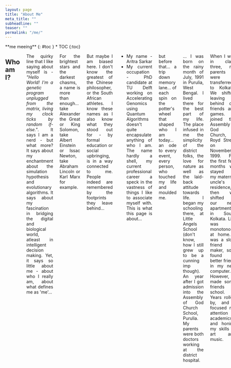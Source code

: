 ```yaml
---
layout: page
title: "About Me"
meta_title: ""
subheadline: ""
teaser: ""
permalink: "/me/"
---
```


<div class="row">
<div class="medium-8 medium-push-0 columns" markdown="1">
<div class="panel radius" markdown="1">
**me meeing**
{: #toc }
*  TOC
{:toc}
</div>
</div><!-- /.medium-4.columns -->



<div class="medium-12 medium-pull-0 columns" markdown="1" style='text-align: justify;'>

## Who am I?

The quirky line that I like saying about myself is - *"Hello World! I'm a genetic program unplugged from the matrix, living my clock ticks by random if-else."*. It says I am a nerd - but what more? It says about my enchantment about the simulation hypothesis and evolutionary algorithms. It says about my fascination in bridging the digital and biological world, atleast in intelligent decision making. Yet, it says so little about me - about who I really am, about what defines me as 'me'...

For the brightest stars and the darkest chasms, a name is more than enough... take Alexander the Great or King Solomon, take Albert Einstein or Issac Newton, take Abraham Lincoln or Karl Marx for example.

But maybe I am biased here. I don't know the greatest of the Chinese philosopher, or the South African athletes. I know these names as I also know what they stood out for - by formal education or social upbringing, is in a way connected to me. People indeed are remembered by the footprints they leave behind...

* My name - Aritra Sarkar
* My current occupation - PhD candidate at TU Delft working on Accelerating Genomics using Quantum Algorithms
doesn't quite encapsulate anything of who I am. The name hardly a shell, my current professional career a speck in the vastness of things I like to associate myself with. This is what this page is about...

but before that... a trip down memory lane... of each spin on the potter's wheel that shaped who I am today... an ode to every event, every person, who touched my life and moulded me.

... I was born on the rainy month of July, 1991 in Purulia, West Bengal. I lived there for the best part of my life. The place infused in me the simplicity of the district folks, the love for nature as well as the laid-back attitude towards life. I began my schooling there, at Little Angels School (don't know, how I still grew up to be a cunning imp though). An year after I got admission into the Assembly of God Church School, Purulia. My parents were both doctors working at the district hospital.

When I was in class three, my parents were transferred to Kolkata. We shifted leaving behind old friends and games. I joined the Assembly of God Church, Royd Street on November, 1999. For the first few months we stayed at my maternal uncle's residence, then we shifted to our new apartment in South Kolkata. Life was monotonous at home. I was a slow friend maker, so I found a better friend in my new computer. However, I made some friends in school. Years rolled by, and I focused my attention to academics and honing my skills in art and music.

From primary to secondary, and then to higher secondary. Years flew till I found myself at the board examinations. I fared well in ICSE and then took up science with computer science as additional. Finally came the numerous entrance gates. Among SPA Delhi (B.Arch), ITBHU Varanasi (B.Tech Power Electronics), HIT Kolkata (B.Tech ECE), SXC Kolkata (Hons. Physics), NIT Durgapur (B.Tech ECE) and IIST Thiruvananthapuram (B.Tech Avionics), I choose the later. I wonder how it would have been different if I had chosen something else? Sigh! We would never know! But, I loved space science from my tender years, and it was a dream come true.

... (add IIST, ISRO, TUD)

## Why this website?

Long back, in my childhood days, my parents tried to instil in me the habit of maintaining a diary. I used to receive a new diary as a New Year gift but my enthusiasm to flip through the pages lasted only as far as my interest in the occasional glossy pages of thematic illustrations in it. A week at the most - the span of my interest to pen down the eventful moments at the end of each day. The rest of the 51 weeks were usually spent in stacking other books from school on top of the diary, till it was right at the bottom of the pile by year end.

This changed with two gradual changes in my life. The first is when Subhasis sir started to tutor me in physics (sometime in Class 8). He had an exceptionally different methodology in teaching. For me, the entire journey was like down the rabbit-hole for Alice in Wonderland. He used to tell stories which morphed physical theories from philosophical or religious principles. Though I have always been an atheist, the stories were fascinating. These were different from the stories of Hindu epics that I used to love as a lullaby from my grandma where I was a kid. These were bold conjectures - mostly unprovable. Let me give you an example. Some even lunatic. Why is gravity always attracting? Well, no one knows! We can call it a property of the Higgs boson, or pi meson exchange, or ... well, we can keep guessing. But, we can also say, all mass for the Newtonian equation are complex numbers. Lo and behold! That would always result in the negative sign for attraction. Yes, it might sound completely nuts, but, this was the first time I felt, I needed to note this down somewhere safe, that would outlive my class notes past the academic year. This was the first time I actually started writing a diary. A diary of random thoughts. Mostly based on the stories that sir used to tell me.

The second change came much more recently with social media feeds. Facebook (and to some extent LinkedIn, Pinterest, etc.) that built a network of people with a diversity of ideas. And some of these ideas were as crazy as sir's. Of course, I didn’t need a diary for these. I can always share them in my feed and search for them later. Yet again, some of these ideas really stood out. They were too important for me – my personal aspiration to understand the secrets to the treasure trove of the Universe. I needed a more organised personal space – a mind palace like Sherlock's if you will. So though this venture has long lingered at the bottom of my to-do list, it is time to piece together these thoughts into a coherent mess!

I write with the hope that it would stimulate the occasional visitors to see the World with a different eye.

When was the last time you stopped in your busy lives, thinking of how the World we live in looks like, sounds like, and most of all, feels like. Shackled in the clutches of our busy routine, we forget to smile at the babies wailing to get our attention. The babies inside us all. We ignore them until we are old enough to understand that we are now too old. Take a few minutes off from the tomorrow's schedule and enjoy the present.

Do we really see the World the way it is? Or is the World the way we see it?

## My favourites

Every object is influenced by its environment. If you know me and not know how I interact with my surrounding - it is just half my story. Knowing my environment is as simple as knowing my biases. And why do biases exist? That is the compressed embedding of multitudes of experiences in the past. It is really like those neural network weights, which can no longer explain the contribution of each training data in tuning a particular weight to the value it is. This section is perhaps the easiest for me to pen down (or rather type out), yet, quite probably, just going through these list can give the readers quite a clear sketch of my character.

* **Paintings**: {TBD Pinterest Album}
* **Painters**: M.C. Escher; Iman Maleki; Georgy Kurasov
* **Songs**: [List](./playlists.txt) (as the YouTube videos sometimes are deleted)
    * *Instrumental*: [YouTube Playlist](https://www.youtube.com/playlist?list=PLnhoxwUZN7-6O2UKIdWWVhM28IihzifJl)
    * *English*: [YouTube Playlist](https://www.youtube.com/playlist?list=PLnhoxwUZN7-6lRR_rx95wwbThcRJKMQd_)
    * *Bengali*: [YouTube Playlist](https://www.youtube.com/playlist?list=PLnhoxwUZN7-5qPhZhBqZSLUlaF2xTwMl6)
    * *Hindi*: [YouTube Playlist](https://www.youtube.com/playlist?list=PLnhoxwUZN7-7pbdqfUlGYpMzRYm1rjdKA)
* **Musician**: Yanni; Yiruma; Shiv Kumar Sharma; Zakir Hussain; Kenny G; The Corrs; Kourosh Zolani; Bikram Ghosh
* **Movies**
    * *English*: Lord of the Rings; Pirates of the Carribean; I-Robot; The Matrix; Transcendence; Intersteller; Inception; Lucy; X-Men; Thor; Narnia; Alice in Wonderland; Avengers; Les Misérables; Sweeney Todd: The Demon Barber of Fleet Street; The Hateful Eight; Murder on the Orient Express
    * *Bengali*: Goopy Gynen Bagha Byne; Feluda; Basanta Bilap; Raja Saja; Deya Neya; Mouchak; Bhooter Bhobityot; Patalghor
    * *Hindi*: 3 Idiots; OMG - Oh My God!; PK; Barfi!; Jab We Met; Phata Poster Nikhla Hero; Shaandaar; Namastey London; Jagga Jasoos; Zindagi Na Milegi Dobara; Ajab Prem Ki Ghazab Kahani; Delhi Belly; Jaane Tu... Ya Jaane Na; Mere Brother Ki Dulhan; Break Ke Baad; Hasee Toh Phasee; Meri Pyaari Bindu; Shuddh Desi Romance; Hawaizaada; Vaah! Life Ho Toh Aisi!; Munna Bhai M.B.B.S.; Hera Pheri
* **TV Series**: Fringe; Game of Thrones; Sherlock; Mr. Robot; Big Bang Theory; Rick and Morty; Final Space; Lie to me
* **Actors/Actresses**
    * *English actors*: Johnny Depp; Morgan Freeman; Ian McKellen; Robert Downey Jn.; Benedict Cumberbatch; Will Smith; Rowen Adkinson; Nicholas Cage; Jackie Chan; Orlando Bloom; Russel Crowe; Pierce Brosnan; Keanu Reeves; Hugh Jackman; Jim Carrey
    * *English actresses*: Helena Bonham Carter; Judi Dench; Keira Knightley; AnnaSophia Robb; Lily Collins; Scarlett Johansson; Emma Watson; Anne Hathaway; Natalie Portman; Kristen Stewart; Eva Green; Halle Berry; Megan Fox
    * *Bengali actors*: Soumitra Chatterjee; Rabi Ghosh; Bhanu Bandopadhyay; Santosh Dutta; Chinmoy Roy; Parambrata Chatterjee; Paran Bandopadhyay; Kaushik Ganguly; Kharaj Mukherjee; Sabyasachi Chakraborty; Mir Afsar Ali
    * *Bengali actresses*: Tanuja; Suchitra Sen; Raima Sen; Swastika Mukherjee
    * *Hindi actors*: Shahid Kapoor; Aamir Khan; Ranbir Kapoor; Paresh Rawal; Rishi Kapoor; Imran Khan
    * *Hindi actresses*: Parineeti Chopra; Kajol; Deepika Padukone; Ileana D'Cruz; Katrina Kaif; Radhika Apte
* **Food**: Hyderabadi mutton biriyani; Ilish bhapa; Spaghetti alfredo; Kesar pista icecream
* **Games**: Dota 2; Warcraft III DotA; Carrom; Monument Valley; God is a Cube; Age of Mythology; Age of Empires